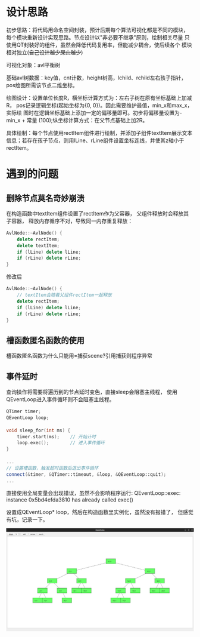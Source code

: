 # 设计思路

初步思路：将代码用命名空间封装，预计后期每个算法可视化都是不同的模块，
每个模块重新设计实现思路。节点设计以"非必要不继承"原则，绘制相关尽量
只使用QT封装好的组件，虽然会降低代码复用率，但能减少耦合，使后续各个
模块相对独立(~~自己设计越少屎山越少~~)

可视化对象：avl平衡树

基础avl树数据：key值，cnt计数，height树高，lchild、rchild左右孩子指针，
pos绘图所需该节点二维坐标。

绘图设计：设置单位长度R，横坐标计算方式为：左右子树在原有坐标基础上加减R，
pos记录逻辑坐标(起始坐标为{0, 0})。因此需要维护最值，min_x和max_x，实际绘
图时在逻辑坐标基础上添加一定的偏移量即可。初步将偏移量设置为-min_x + 常量
(100);纵坐标计算方式：在父节点基础上加2R。

具体绘制：每个节点使用rectItem组件进行绘制，并添加子组件textItem展示文本
信息；若存在孩子节点，则用lLine、rLine组件设置坐标连线，并使其z轴小于rectItem。



# 遇到的问题

## 删除节点莫名奇妙崩溃

在构造函数中textItem组件设置了rectItem作为父容器，
父组件释放时会释放其子容器，
释放内存循序不对，导致同一内存重复释放：

```c++
AvlNode::~AvlNode() {
    delete rectItem;
    delete textItem;
    if (lLine) delete lLine;
    if (rLine) delete rLine;
}
```

修改后

```c++
AvlNode::~AvlNode() {
    // textItem会随着父组件rectItem一起释放
    delete rectItem;
    if (lLine) delete lLine;
    if (rLine) delete rLine;
}
```


## 槽函数匿名函数的使用

槽函数匿名函数为什么只能用=捕获scene?引用捕获则程序异常


## 事件延时

查询操作将需要将遍历到的节点延时变色，直接sleep会阻塞主线程，
使用QEventLoop进入事件循环则不会阻塞主线程。

```c++
QTimer timer;
QEventLoop loop;

void sleep_for(int ms) {
    timer.start(ms);    // 开始计时
    loop.exec();        // 进入事件循环
}

...
// 设置槽函数，触发超时函数后退出事件循环
connect(&timer, &QTimer::timeout, &loop, &QEventLoop::quit);
...
```
直接使用全局变量会出现错误，虽然不会影响程序运行:
QEventLoop::exec: instance 0x5bd4efda3810 has already called exec()

设置成QEventLoop* loop，然后在构造函数里实例化，虽然没有报错了，
但感觉有坑，记录一下。


![简单展示](./avl_test.png)
